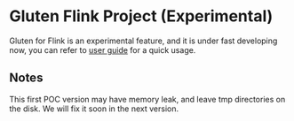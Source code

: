 
# Gluten Flink Project (Experimental)
Gluten for Flink is an experimental feature, and it is under fast developing now,
you can refer to [user guide](docs/Flink.md) for a quick usage.

## Notes
This first POC version may have memory leak, and leave tmp directories on the disk. We will fix it soon in the next version.
